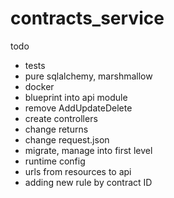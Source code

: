 # contracts_service

todo
- tests
- pure sqlalchemy, marshmallow
- docker
- blueprint into api module
- remove AddUpdateDelete
- create controllers
- change returns
- change request.json
- migrate, manage into first level
- runtime config
- urls from resources to api
- adding new rule by contract ID
